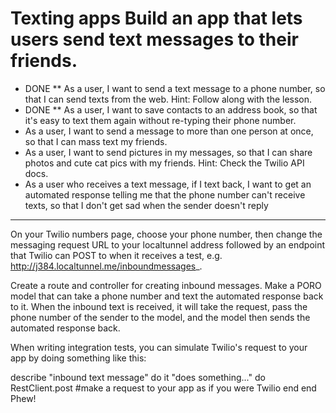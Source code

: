 Texting apps
Build an app that lets users send text messages to their friends.
===========================
*  DONE ** As a user, I want to send a text message to a phone number, so that I can send texts from the web. Hint: Follow along with the lesson.
* DONE ** As a user, I want to save contacts to an address book, so that it's easy to text them again without re-typing their phone number.
* As a user, I want to send a message to more than one person at once, so that I can mass text my friends.
* As a user, I want to send pictures in my messages, so that I can share photos and cute cat pics with my friends. Hint: Check the Twilio API docs.
* As a user who receives a text message, if I text back, I want to get an automated response telling me that the phone number can't receive texts, so that I don't get sad when the sender doesn't reply

----------------------
On your Twilio numbers page, choose your phone number, then change the messaging request URL to your localtunnel address followed by an endpoint that Twilio can POST to when it receives a test, e.g. http://j384.localtunnel.me/inboundmessages_.

Create a route and controller for creating inbound messages. Make a PORO model that can take a phone number and text the automated response back to it. When the inbound text is received, it will take the request, pass the phone number of the sender to the model, and the model then sends the automated response back.

When writing integration tests, you can simulate Twilio's request to your app by doing something like this:

describe "inbound text message" do
  it "does something..." do
    RestClient.post #make a request to your app as if you were Twilio
  end
end
Phew!
